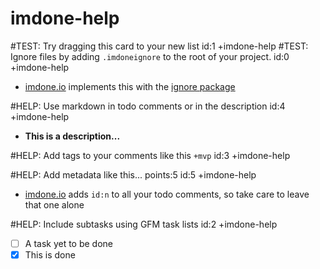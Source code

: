 imdone-help
====
#TEST: Try dragging this card to your new list id:1 +imdone-help
#TEST: Ignore files by adding `.imdoneignore` to the root of your project. id:0 +imdone-help
- [imdone.io](https://imdone.io) implements this with the [ignore package](https://www.npmjs.com/package/ignore)

#HELP: Use markdown in todo comments or in the description id:4 +imdone-help
- **This is a description...**

#HELP: Add tags to your comments like this `+mvp` id:3 +imdone-help

#HELP: Add metadata like this... points:5 id:5 +imdone-help
- [imdone.io](https://imdone.io) adds `id:n` to all your todo comments, so take care to leave that one alone

#HELP: Include subtasks using GFM task lists id:2 +imdone-help
- [ ] A task yet to be done
- [x] This is done
